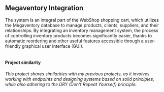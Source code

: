 
## Megaventory Integration
 
The system is an integral part of the WebShop shopping cart, which utilizes the Megaventory database to manage products, clients, suppliers, and their relationships. By integrating an inventory management system, the process of controlling inventory products becomes significantly easier, thanks to automatic reordering and other useful features accessible through a user-friendly graphical user interface (GUI).
</br>
</br>
#### Project similarity 
###### This project shares similarities with my previous projects, as it involves working with endpoints and designing systems based on solid principles, while also adhering to the DRY (Don't Repeat Yourself) principle.
